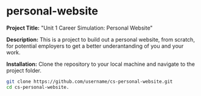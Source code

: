 # personal-website

**Project Title:** 
  "Unit 1 Career Simulation: Personal Website"

**Description:**
  This is a project to build out a personal website, from scratch, for potential employers to get a better underantanding of you and your work.

**Installation:**
  Clone the repository to your local machine and navigate to the project folder.
  ```bash
  git clone https://github.com/username/cs-personal-website.git
  cd cs-personal-website.
